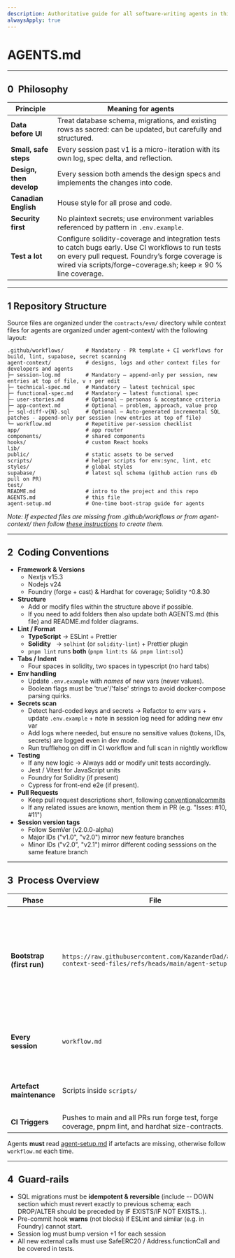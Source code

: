 ```yaml
---
description: Authoritative guide for all software-writing agents in this repository
alwaysApply: true
---
```


# AGENTS.md  
---

## 0 Philosophy

| Principle | Meaning for agents |
|-----------|-------------------|
| **Data before UI** | Treat database schema, migrations, and existing rows as sacred: can be updated, but carefully and structured. |
| **Small, safe steps** | Every session past v1 is a micro-iteration with its own log, spec delta, and reflection. |
| **Design, then develop** | Every session both amends the design specs and implements the changes into code. |
| **Canadian English** | House style for all prose and code. |
| **Security first** | No plaintext secrets; use environment variables referenced by pattern in `.env.example`. |
| **Test a lot** | Configure solidity-coverage and integration tests to catch bugs early. Use CI workflows to run tests on every pull request. Foundry’s forge coverage is wired via scripts/forge-coverage.sh; keep ≥ 90 % line coverage. |

---

## 1 Repository Structure
Source files are organized under the `contracts/evm/` directory while context files for agents are organized under agent-context/ with the following layout:
```
.github/workflows/       # Mandatory - PR template + CI workflows for build, lint, supabase, secret scanning
agent-context/           # designs, logs and other context files for developers and agents
├─ session-log.md        # Mandatory – append-only per session, new entries at top of file, v ↑ per edit
├─ technical-spec.md     # Mandatory – latest technical spec
├─ functional-spec.md    # Mandatory – latest functional spec
├─ user-stories.md       # Optional – personas & acceptance criteria
├─ app-context.md        # Optional – problem, approach, value prop
├─ sql-diff-v{N}.sql     # Optional – Auto-generated incremental SQL patches - append-only per session (new entries at top of file)
└─ workflow.md           # Repetitive per-session checklist
app/                     # app router
components/              # shared components
hooks/                   # custom React hooks
lib/
public/                  # static assets to be served
scripts/                 # helper scripts for env:sync, lint, etc
styles/                  # global styles
supabase/                # latest sql schema (github action runs db pull on PR)
test/
README.md                # intro to the project and this repo
AGENTS.md                # this file
agent-setup.md           # One-time boot-strap guide for agents
```

*Note: If expected files are missing from .github/workflows or from agent-context/ then follow [these instructions](https://raw.githubusercontent.com/KazanderDad/agent-context-seed-files/refs/heads/main/agent-setup.md) to create them.*

---

## 2 Coding Conventions

* **Framework & Versions**
  * Nextjs v15.3
  * Nodejs v24
  * Foundry (forge + cast) & Hardhat for coverage; Solidity ^0.8.30
* **Structure**
  * Add or modify files within the structure above if possible.
  * If you need to add folders then also update both AGENTS.md (this file) and README.md folder diagrams.
* **Lint / Format**  
  * **TypeScript** → ESLint + Prettier  
  * **Solidity**   → `solhint` (or `solidity-lint`) + Prettier plugin  
  * `pnpm lint` runs **both** (`pnpm lint:ts && pnpm lint:sol`)
* **Tabs / Indent**
  * Four spaces in solidity, two spaces in typescript (no hard tabs)  
* **Env handling**
  * Update `.env.example` with *names* of new vars (never values).
  * Boolean flags must be 'true'/'false' strings to avoid docker‑compose parsing quirks. 
* **Secrets scan**
  * Detect hard-coded keys and secrets → Refactor to env vars + update `.env.example` + note in session log need for adding new env var
  * Add logs where needed, but ensure no sensitive values (tokens, IDs, secrets) are logged even in dev mode.  
  * Run trufflehog on diff in CI workflow and full scan in nightly workflow
* **Testing**
  * If any new logic →  Always add or modify unit tests accordingly.  
  * Jest / Vitest for JavaScript units
  * Foundry for Solidity (if present)
  * Cypress for front-end e2e (if present).
* **Pull Requests**
  * Keep pull request descriptions short, following [conventionalcommits](https://www.conventionalcommits.org/en/v1.0.0/)
  * If any related issues are known, mention them in PR (e.g. "Isses: #10, #11")
* **Session version tags**
  * Follow SemVer (v2.0.0-alpha)
  * Major IDs ("v1.0", "v2.0") mirror new feature branches
  * Minor IDs ("v2.0", "v2.1") mirror different coding sesssions on the same feature branch

---

## 3 Process Overview

| Phase | File | Detail |
|-------|------|--------|
| **Bootstrap (first run)** | `https://raw.githubusercontent.com/KazanderDad/agent-context-seed-files/refs/heads/main/agent-setup.md` | Creates folders, Husky hooks, CI scaffold, etc. Installs git-moji-cli for commit emojis (optional). |
| **Every session** | `workflow.md` | Mandatory checklist (log, spec update(s), code, summary). |
| **Artefact maintenance** | Scripts inside `scripts/` | `env-sync.ts`, `spec-lint.ts`, etc. |
| **CI Triggers** | Pushes to main and all PRs run forge test, forge coverage, pnpm lint, and hardhat size-contracts. |

Agents **must** read [agent-setup.md](https://raw.githubusercontent.com/KazanderDad/agent-context-seed-files/refs/heads/main/agent-setup.md) if artefacts are missing, otherwise follow `workflow.md` each time.

---

## 4 Guard-rails

* SQL migrations must be **idempotent & reversible** (include -- DOWN section which must revert exactly to previous schema; each DROP/ALTER should be preceded by IF EXISTS/IF NOT EXISTS..).
* Pre-commit hook **warns** (not blocks) if ESLint and similar (e.g. in Foundry) cannot start.
* Session log must bump version +1 for each session
* All new external calls must use SafeERC20 / Address.functionCall and be covered in tests.
